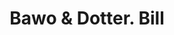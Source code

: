 ---
doi: 10.7916/D89P4CQ6
date_other: '1870'
date_other_textual: 1870-1879
form: printed ephemera
genre:
- Invoices
name:
- Bawo & Dotter
object_in_context_url: https://biggert.cul.columbia.edu/items/view/ave_biggert_00953
subject_hierarchical_geographic:
- New York, New York, United States
subject_name:
- Bawo & Dotter
title: Bawo & Dotter. Bill
sort_title: Bawo & Dotter. Bill
call_number: ave_biggert_00953
coordinates:
- 40.71277777777778,-74.00583333333333
pid: ave_biggert_00953
identifiers: ave_biggert_00953
thumbnail: https://derivativo-3.library.columbia.edu/iiif/2/ldpd:344268/full/!256,256/0/native.jpg
permalink: /biggert/ave_biggert_00953/
layout: iiif-image-page
---